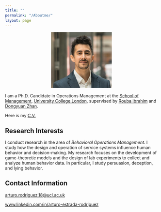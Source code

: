 ```yaml
---
title: ""
permalink: "/Aboutme/"
layout: page
---
```


<center><img src="https://github.com/arturoestrada/arturoestrada.github.io/blob/master/passport.jpg" width="200"></center>

I am a Ph.D. Candidate in Operations Management at the [School of Management](https://www.mgmt.ucl.ac.uk/), [University College London](https://www.ucl.ac.uk/), supervised by [Rouba Ibrahim](https://www.mgmt.ucl.ac.uk/people/roubaibrahim) and [Dongyuan Zhan](https://www.mgmt.ucl.ac.uk/people/dongyuanzhan). 

Here is my <a href="arturoestrada.github.io/CV_Arturo_Estrada.pdf" target="_blank">C.V.</a>

## Research Interests

I conduct research in the area of *Behavioral Operations Management*. I study how the design and operation of service systems influence human behavior and decision-making. My research focuses on the development of game-theoretic models and the design of lab experiments to collect and analyze human behavior data. In particular, I study persuasion, deception, and lying behavior.


## Contact Information

arturo.rodriguez.18@ucl.ac.uk

www.linkedin.com/in/arturo-estrada-rodriguez

